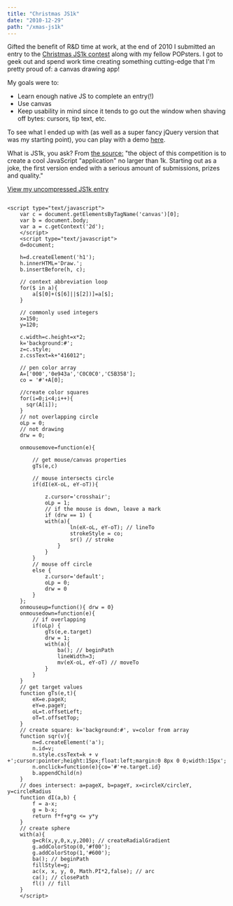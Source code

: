 ```yaml
---
title: "Christmas JS1k"
date: "2010-12-29"
path: "/xmas-js1k"
---
```


Gifted the benefit of R&D time at work, at the end of 2010 I submitted an entry to the [Christmas JS1k contest](http://js1k.com) along with my fellow POPsters. I got to geek out and spend work time creating something cutting-edge that I'm pretty proud of: a canvas drawing app!

My goals were to:

- Learn enough native JS to complete an entry(!)
- Use canvas
- Keep usability in mind since it tends to go out the window when shaving off bytes: cursors, tip text, etc.

To see what I ended up with (as well as a super fancy jQuery version that was my starting point), you can play with a demo [here](/stuff/canvas/js1k.html).

What is JS1k, you ask? From [the source:](http://js1k.com) "the object of this competition is to create a cool JavaScript "application" no larger than 1k. Starting out as a joke, the first version ended with a serious amount of submissions, prizes and quality."

[View my uncompressed JS1k entry](/stuff/canvas/js1k.html)

```

<script type="text/javascript">
	var c = document.getElementsByTagName('canvas')[0];
	var b = document.body;
	var a = c.getContext('2d');
	</script> 
	<script type="text/javascript">
	d=document;
	
	h=d.createElement('h1');
	h.innerHTML='Draw.';
	b.insertBefore(h, c);
	
	// context abbreviation loop
	for($ in a){
		a[$[0]+($[6]||$[2])]=a[$];
	}
	
	// commonly used integers
	x=150;
	y=120;
	
	c.width=c.height=x*2;
	k='background:#';
	z=c.style;
	z.cssText=k+"416012";
	
	// pen color array
	A=['000','0e943a','C0C0C0','C5B358'];
	co = '#'+A[0];
	
	//create color squares
	for(i=0;i<4;i++){
	  sqr(A[i]);
	}
	// not overlapping circle
	oLp = 0;
	// not drawing
	drw = 0;
	
	onmousemove=function(e){
	
		// get mouse/canvas properties
		gTs(e,c)
		
		// mouse intersects circle
		if(dI(eX-oL, eY-oT)){
			
			z.cursor='crosshair';
			oLp = 1;
			// if the mouse is down, leave a mark
			if (drw == 1) {
			with(a){
	                ln(eX-oL, eY-oT); // lineTo
	                strokeStyle = co;
	                sr() // stroke
	            }
            }
		}
		// mouse off circle
		else {
			z.cursor='default';
			oLp = 0;
			drw = 0
		}
	};
    onmouseup=function(){ drw = 0}
    onmousedown=function(e){
    	// if overlapping
		if(oLp) {
			gTs(e,e.target)
			drw = 1;
			with(a){
				ba(); // beginPath
				lineWidth=3;
				mv(eX-oL, eY-oT) // moveTo
			}
        }
	}
	// get target values
	function gTs(e,t){
		eX=e.pageX;
		eY=e.pageY;
		oL=t.offsetLeft;
		oT=t.offsetTop;
	}
	// create square: k='background:#', v=color from array
	function sqr(v){
		n=d.createElement('a');
		n.id=v;
		n.style.cssText=k + v +';cursor:pointer;height:15px;float:left;margin:0 8px 0 0;width:15px';
		n.onclick=function(e){co='#'+e.target.id}
		b.appendChild(n)
	}
	// does intersect: a=pageX, b=pageY, x=circleX/circleY, y=circleRadius
	function dI(a,b) {
	    f = a-x;
	    g = b-x;
	    return f*f+g*g <= y*y
	}
	// create sphere
	with(a){
		g=cR(x,y,0,x,y,200); // createRadialGradient
		g.addColorStop(0,'#f00');
		g.addColorStop(1,'#600');
		ba(); // beginPath
		fillStyle=g;
		ac(x, x, y, 0, Math.PI*2,false); // arc
		ca(); // closePath
		fl() // fill
	}
	</script> 
```
